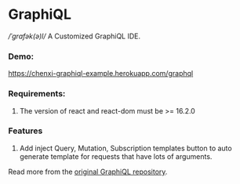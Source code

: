 GraphiQL
========
*/ˈɡrafək(ə)l/* A Customized GraphiQL IDE.

### Demo:
https://chenxi-graphiql-example.herokuapp.com/graphql

### Requirements:
1. The version of react and react-dom must be >= 16.2.0

### Features
1. Add inject Query, Mutation, Subscription templates button to auto generate template for requests that have lots of arguments.

Read more from the [original GraphiQL repository](https://github.com/graphql/graphiql).
